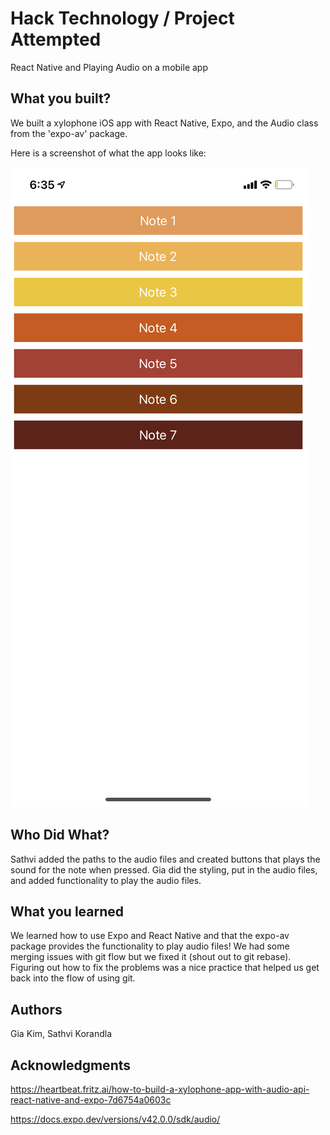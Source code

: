 # Hack Technology / Project Attempted

React Native and Playing Audio on a mobile app


## What you built? 

We built a xylophone iOS app with React Native, Expo, and the Audio class from the 'expo-av' package.

Here is a screenshot of what the app looks like:

![](screenshot.PNG)

## Who Did What?

Sathvi added the paths to the audio files and created buttons that plays the sound for the note when pressed.
Gia did the styling, put in the audio files, and added functionality to play the audio files.

## What you learned

We learned how to use Expo and React Native and that the expo-av package provides the functionality to play audio files! We had some merging issues with git flow but we fixed it (shout out to git rebase). Figuring out how to fix the problems was a nice practice that helped us get back into the flow of using git.

## Authors

Gia Kim, Sathvi Korandla

## Acknowledgments

https://heartbeat.fritz.ai/how-to-build-a-xylophone-app-with-audio-api-react-native-and-expo-7d6754a0603c

https://docs.expo.dev/versions/v42.0.0/sdk/audio/